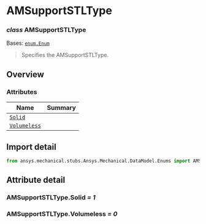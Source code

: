 <a id="amsupportstltype"></a>

# AMSupportSTLType

<a id="AMSupportSTLType"></a>

### *class* AMSupportSTLType

Bases: [`enum.Enum`](https://docs.python.org/3/library/enum.html#enum.Enum)

> Specifies the AMSupportSTLType.

> <!-- !! processed by numpydoc !! -->

<a id="overview"></a>

## Overview

### Attributes

| Name | Summary |
|----------------------------------------------------------------|----|
| [`Solid`](../../../ACT/Automation/Mechanical/Solid.md#Solid)   |    |
| [`Volumeless`](#AMSupportSTLType.Volumeless)                   |    |

<a id="import-detail"></a>

## Import detail

```python
from ansys.mechanical.stubs.Ansys.Mechanical.DataModel.Enums import AMSupportSTLType
```

<a id="attribute-detail"></a>

## Attribute detail

<a id="AMSupportSTLType.Solid"></a>

### AMSupportSTLType.Solid *= 1*

<a id="AMSupportSTLType.Volumeless"></a>

### AMSupportSTLType.Volumeless *= 0*
